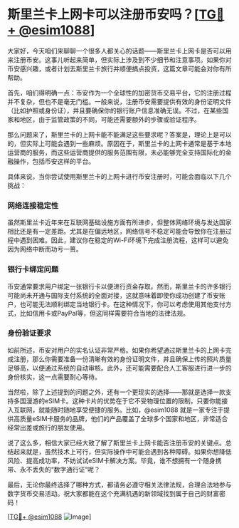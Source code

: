 # 斯里兰卡上网卡可以注册币安吗？[[TG💪+ @esim1088](https://t.me/s/esim1088)]

大家好，今天咱们来聊聊一个很多人都关心的话题——斯里兰卡上网卡是否可以用来注册币安。这事儿听起来简单，但实际上涉及到不少细节和注意事项。如果你对币安感兴趣，或者计划去斯里兰卡旅行并顺便搞点投资，这篇文章可能会对你有所帮助。

首先，咱们得明确一点：币安作为一个全球性的加密货币交易平台，它的注册过程并不复杂，但也不是毫无门槛。一般来说，注册币安需要提供有效的身份证明文件（比如护照或身份证），并且要确保你的银行账户信息准确无误。不过，在某些国家和地区，由于监管政策的不同，可能还需要额外的步骤或验证程序。

那么问题来了，斯里兰卡的上网卡能不能满足这些要求呢？答案是，理论上是可以的，但实际上可能会遇到一些麻烦。原因在于，斯里兰卡的上网卡通常是基于本地运营商的服务，而这些运营商提供的服务范围有限，未必能够完全支持国际化的金融操作，包括币安这样的平台。

具体来说，当你尝试使用斯里兰卡的上网卡进行币安注册时，可能会面临以下几个挑战：

### 网络连接稳定性
虽然斯里兰卡近年来在互联网基础设施方面有所进步，但整体网络环境与发达国家相比还是有一定差距。尤其是在偏远地区，网络信号不稳定可能会导致你在注册过程中遇到困难。因此，建议你在稳定的Wi-Fi环境下完成注册流程，这样可以避免因为网络中断而功亏一篑。

### 银行卡绑定问题
币安通常要求用户绑定一张银行卡以便进行资金存取。然而，斯里兰卡的许多银行可能尚未开通与国际支付系统的全面对接，这就意味着即使你成功创建了币安账户，也可能无法顺利绑定当地银行卡。在这种情况下，你可以考虑使用其他支付方式，比如信用卡或PayPal等，但这同样需要符合当地的法律法规。

### 身份验证要求
如前所述，币安对用户的实名认证非常严格。如果你希望通过斯里兰卡的上网卡完成注册，那么你需要准备一份清晰有效的身份证明文件，并且确保上传的照片质量足够高，以便通过系统的自动审核。此外，还可能需要配合人工客服进行进一步的身份核实，这一点需要耐心等待。

当然啦，除了上述提到的问题之外，还有一个更现实的选择——那就是选择一款支持多国漫游的eSIM卡。这种卡片的优势在于它不受物理位置的限制，只要你能接入互联网，就能随时随地享受便捷的服务。比如，@esim1088 就是一家专注于提供高质量eSIM卡服务的品牌，他们的产品覆盖了全球多个国家和地区，非常适合经常出差或旅行的朋友使用。

说了这么多，相信大家已经大致了解了斯里兰卡上网卡能否注册币安的关键点。总结起来就是，虽然技术上可行，但实际操作中可能会遇到各种障碍。如果你想降低风险、提高成功率，不妨试试eSIM卡解决方案。毕竟，谁不想拥有一个随身携带、永不丢失的“数字通行证”呢？

最后，无论你最终选择了哪种方式，都请务必遵守相关法律法规，合理合法地参与数字货币交易活动。祝大家都能在这个充满机遇的新领域找到属于自己的财富密码！

[[TG💪+ @esim1088](https://t.me/s/esim1088) ![Image](https://i.postimg.cc/4NQfJmqS/Snipaste-2025-05-13-00-14-12.png)]